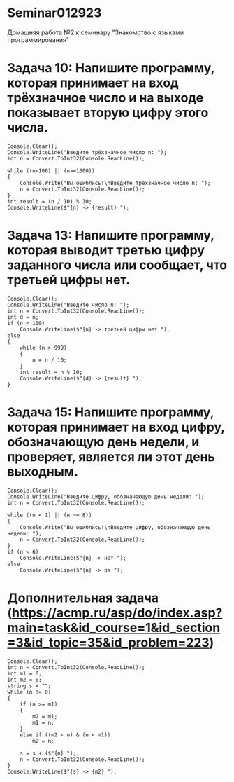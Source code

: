 # Seminar012923
Домашняя работа №2 к семинару "Знакомство с языками программирования" 

# Задача 10: Напишите программу, которая принимает на вход трёхзначное число и на выходе показывает вторую цифру этого числа.
```
Console.Clear();
Console.WriteLine("Введите трёхзначное число n: ");
int n = Convert.ToInt32(Console.ReadLine());

while ((n<100) || (n>=1000))
{
    Console.Write("Вы ошиблись!\nВведите трёхзначное число n: ");
    n = Convert.ToInt32(Console.ReadLine());
}
int result = (n / 10) % 10;
Console.WriteLine($"{n} -> {result} ");
```

# Задача 13: Напишите программу, которая выводит третью цифру заданного числа или сообщает, что третьей цифры нет.
```
Console.Clear();
Console.WriteLine("Введите число n: ");
int n = Convert.ToInt32(Console.ReadLine());
int d = n;
if (n < 100)
    Console.WriteLine($"{n} -> третьей цифры нет ");
else
{
    while (n > 999)
    {
        n = n / 10;
    }
    int result = n % 10;
    Console.WriteLine($"{d} -> {result} ");
}
```

# Задача 15: Напишите программу, которая принимает на вход цифру, обозначающую день недели, и проверяет, является ли этот день выходным.
```
Console.Clear();
Console.WriteLine("Введите цифру, обозначающую день недели: ");
int n = Convert.ToInt32(Console.ReadLine());

while ((n < 1) || (n >= 8))
{
    Console.Write("Вы ошиблись!\nВведите цифру, обозначающую день недели: ");
    n = Convert.ToInt32(Console.ReadLine());
}
if (n < 6)
    Console.WriteLine($"{n} -> нет ");
else
    Console.WriteLine($"{n} -> да ");
```

# Дополнительная задача (https://acmp.ru/asp/do/index.asp?main=task&id_course=1&id_section=3&id_topic=35&id_problem=223)
```
Console.Clear();
int n = Convert.ToInt32(Console.ReadLine());
int m1 = 0;
int m2 = 0;
string s = "";
while (n != 0)
{
    if (n >= m1)
    {
        m2 = m1;
        m1 = n;
    }
    else if ((m2 < n) & (n < m1))
        m2 = n;

    s = s + ($"{n} ");
    n = Convert.ToInt32(Console.ReadLine());
}
Console.WriteLine($"{s} -> {m2} ");
```
